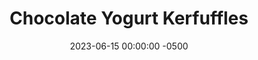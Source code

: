 ---
layout: post
title:  "Chocolate Yogurt Kerfuffles"
date:   2023-06-15 00:00:00 -0500
categories: 
- Recipes
- Finger Foods
permalink: /recipes/chocolate-truffle
image: /assets/Food/Finger Food/Kerfuffle/kerfuffle.jpg
ing: kerfuffle-ing
facts: kerfuffle-facts
section1: 
start2: 
section2: 
start3: 
section3: 
start4: 
section4: 
start5: 
section5: 
Prep: 20
Rest: 
Cook: 
Source1: https://www.youtube.com/watch?v=VNF4aVJTiEM
Source2: 
whisk: https://s.samsungfood.com/9HUAn
tags: 
- truffle
- chocolate
- cocoa
- honey
- peanut
- butter
- honey
- nut
- yogurt
Description: These "kerfuffles", or confusing truffles, are a great Greek yogurt based chocolate truffle, with much lower fat and sugar contents than typical truffles. They mix together in just a few minutes, and store really well in the fridge for a quick snack or dessert. These really bring out the flavor of the yogurt, so if you're not a fan of Greek yogurt, I'd recommend you replace it with mashed avocado or banana.
Instructions: 
- In a glass bowl, melt the coconut oil in the microwave for a minute<br><br>

- To the bowl, add the yogurt and mix with a spoon until smooth. Add in the rest of the ingredients and mix to fully combine. The dough should be a little sticky, so chill in the fridge for at least 1 hour to firm<br><br>

- Roll into truffles, and place in an airtight container or bag. Store in the fridge
---